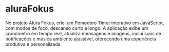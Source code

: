 # aluraFokus
No projeto Alura Fokus, criei um Pomodoro Timer interativo em JavaScript, com modos de foco, descanso curto e longo. A aplicação exibe um cronômetro em tempo real, atualiza mensagens e imagens, inclui sons de notificações e música ambiente ajustável, oferecendo uma experiência produtiva e personalizada.
